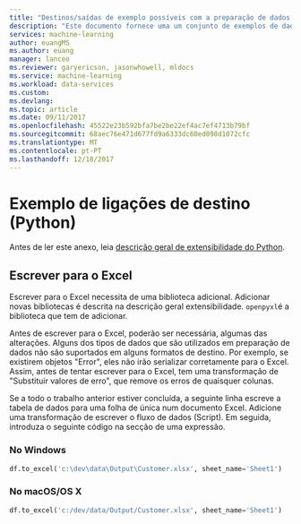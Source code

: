 ```yaml
---
title: "Destinos/saídas de exemplo possíveis com a preparação de dados do Azure Machine Learning | Microsoft Docs"
description: "Este documento fornece uma um conjunto de exemplos de dados personalizados destinos/saídas com a preparação de dados do Azure Machine Learning"
services: machine-learning
author: euangMS
ms.author: euang
manager: lanceo
ms.reviewer: garyericson, jasonwhowell, mldocs
ms.service: machine-learning
ms.workload: data-services
ms.custom: 
ms.devlang: 
ms.topic: article
ms.date: 09/11/2017
ms.openlocfilehash: 45522e23b592bfa7be2be22ef4ac7ef4713b79bf
ms.sourcegitcommit: 68aec76e471d677fd9a6333dc60ed098d1072cfc
ms.translationtype: MT
ms.contentlocale: pt-PT
ms.lasthandoff: 12/18/2017
---
```

# <a name="sample-of-destination-connections-python"></a>Exemplo de ligações de destino (Python) 
Antes de ler este anexo, leia [descrição geral de extensibilidade do Python](data-prep-python-extensibility-overview.md).


## <a name="write-to-excel"></a>Escrever para o Excel 


Escrever para o Excel necessita de uma biblioteca adicional. Adicionar novas bibliotecas é descrita na descrição geral extensibilidade. `openpyxl`é a biblioteca que tem de adicionar.

Antes de escrever para o Excel, poderão ser necessária, algumas das alterações. Alguns dos tipos de dados que são utilizados em preparação de dados não são suportados em alguns formatos de destino. Por exemplo, se existirem objetos "Error", eles não irão serializar corretamente para o Excel. Assim, antes de tentar escrever para o Excel, tem uma transformação de "Substituir valores de erro", que remove os erros de quaisquer colunas.

Se a todo o trabalho anterior estiver concluída, a seguinte linha escreve a tabela de dados para uma folha de única num documento Excel. Adicione uma transformação de escrever o fluxo de dados (Script). Em seguida, introduza o seguinte código na secção de uma expressão.


### <a name="on-windows"></a>No Windows 
```python
df.to_excel('c:\dev\data\Output\Customer.xlsx', sheet_name='Sheet1')
```

### <a name="on-macosos-x"></a>No macOS/OS X ###
```python
df.to_excel('c:/dev/data/Output/Customer.xlsx', sheet_name='Sheet1')
```
